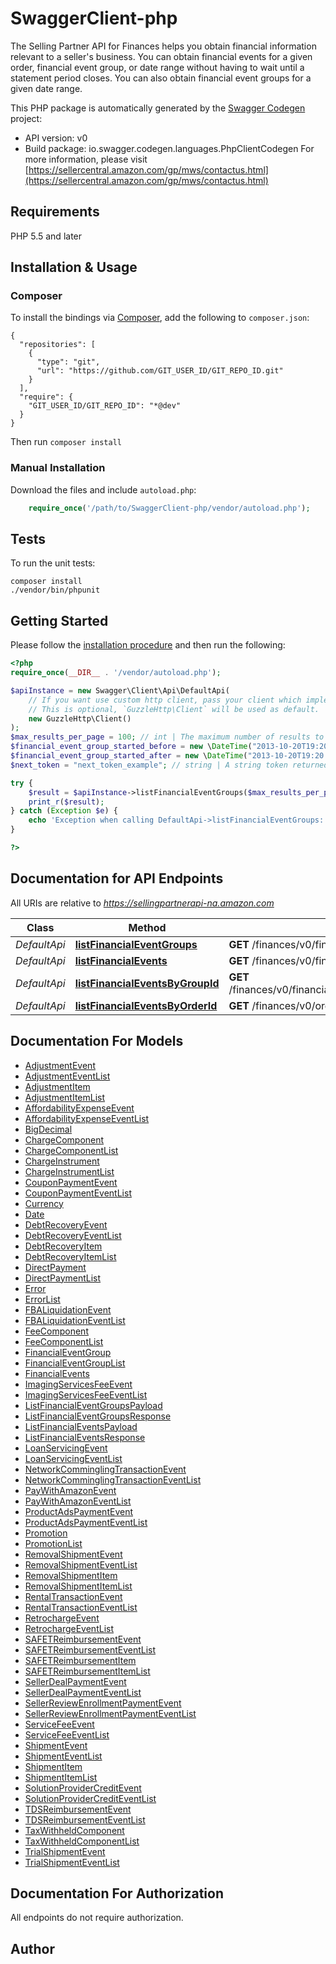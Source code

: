 # SwaggerClient-php
The Selling Partner API for Finances helps you obtain financial information relevant to a seller's business. You can obtain financial events for a given order, financial event group, or date range without having to wait until a statement period closes. You can also obtain financial event groups for a given date range.

This PHP package is automatically generated by the [Swagger Codegen](https://github.com/swagger-api/swagger-codegen) project:

- API version: v0
- Build package: io.swagger.codegen.languages.PhpClientCodegen
For more information, please visit [https://sellercentral.amazon.com/gp/mws/contactus.html](https://sellercentral.amazon.com/gp/mws/contactus.html)

## Requirements

PHP 5.5 and later

## Installation & Usage
### Composer

To install the bindings via [Composer](http://getcomposer.org/), add the following to `composer.json`:

```
{
  "repositories": [
    {
      "type": "git",
      "url": "https://github.com/GIT_USER_ID/GIT_REPO_ID.git"
    }
  ],
  "require": {
    "GIT_USER_ID/GIT_REPO_ID": "*@dev"
  }
}
```

Then run `composer install`

### Manual Installation

Download the files and include `autoload.php`:

```php
    require_once('/path/to/SwaggerClient-php/vendor/autoload.php');
```

## Tests

To run the unit tests:

```
composer install
./vendor/bin/phpunit
```

## Getting Started

Please follow the [installation procedure](#installation--usage) and then run the following:

```php
<?php
require_once(__DIR__ . '/vendor/autoload.php');

$apiInstance = new Swagger\Client\Api\DefaultApi(
    // If you want use custom http client, pass your client which implements `GuzzleHttp\ClientInterface`.
    // This is optional, `GuzzleHttp\Client` will be used as default.
    new GuzzleHttp\Client()
);
$max_results_per_page = 100; // int | The maximum number of results to return per page.
$financial_event_group_started_before = new \DateTime("2013-10-20T19:20:30+01:00"); // \DateTime | A date used for selecting financial event groups that opened before (but not at) a specified date and time, in ISO 8601 format. The date-time  must be later than FinancialEventGroupStartedAfter and no later than two minutes before the request was submitted. If FinancialEventGroupStartedAfter and FinancialEventGroupStartedBefore are more than 180 days apart, no financial event groups are returned.
$financial_event_group_started_after = new \DateTime("2013-10-20T19:20:30+01:00"); // \DateTime | A date used for selecting financial event groups that opened after (or at) a specified date and time, in ISO 8601 format. The date-time must be no later than two minutes before the request was submitted.
$next_token = "next_token_example"; // string | A string token returned in the response of your previous request.

try {
    $result = $apiInstance->listFinancialEventGroups($max_results_per_page, $financial_event_group_started_before, $financial_event_group_started_after, $next_token);
    print_r($result);
} catch (Exception $e) {
    echo 'Exception when calling DefaultApi->listFinancialEventGroups: ', $e->getMessage(), PHP_EOL;
}

?>
```

## Documentation for API Endpoints

All URIs are relative to *https://sellingpartnerapi-na.amazon.com*

Class | Method | HTTP request | Description
------------ | ------------- | ------------- | -------------
*DefaultApi* | [**listFinancialEventGroups**](docs/Api/DefaultApi.md#listfinancialeventgroups) | **GET** /finances/v0/financialEventGroups | 
*DefaultApi* | [**listFinancialEvents**](docs/Api/DefaultApi.md#listfinancialevents) | **GET** /finances/v0/financialEvents | 
*DefaultApi* | [**listFinancialEventsByGroupId**](docs/Api/DefaultApi.md#listfinancialeventsbygroupid) | **GET** /finances/v0/financialEventGroups/{eventGroupId}/financialEvents | 
*DefaultApi* | [**listFinancialEventsByOrderId**](docs/Api/DefaultApi.md#listfinancialeventsbyorderid) | **GET** /finances/v0/orders/{orderId}/financialEvents | 


## Documentation For Models

 - [AdjustmentEvent](docs/Model/AdjustmentEvent.md)
 - [AdjustmentEventList](docs/Model/AdjustmentEventList.md)
 - [AdjustmentItem](docs/Model/AdjustmentItem.md)
 - [AdjustmentItemList](docs/Model/AdjustmentItemList.md)
 - [AffordabilityExpenseEvent](docs/Model/AffordabilityExpenseEvent.md)
 - [AffordabilityExpenseEventList](docs/Model/AffordabilityExpenseEventList.md)
 - [BigDecimal](docs/Model/BigDecimal.md)
 - [ChargeComponent](docs/Model/ChargeComponent.md)
 - [ChargeComponentList](docs/Model/ChargeComponentList.md)
 - [ChargeInstrument](docs/Model/ChargeInstrument.md)
 - [ChargeInstrumentList](docs/Model/ChargeInstrumentList.md)
 - [CouponPaymentEvent](docs/Model/CouponPaymentEvent.md)
 - [CouponPaymentEventList](docs/Model/CouponPaymentEventList.md)
 - [Currency](docs/Model/Currency.md)
 - [Date](docs/Model/Date.md)
 - [DebtRecoveryEvent](docs/Model/DebtRecoveryEvent.md)
 - [DebtRecoveryEventList](docs/Model/DebtRecoveryEventList.md)
 - [DebtRecoveryItem](docs/Model/DebtRecoveryItem.md)
 - [DebtRecoveryItemList](docs/Model/DebtRecoveryItemList.md)
 - [DirectPayment](docs/Model/DirectPayment.md)
 - [DirectPaymentList](docs/Model/DirectPaymentList.md)
 - [Error](docs/Model/Error.md)
 - [ErrorList](docs/Model/ErrorList.md)
 - [FBALiquidationEvent](docs/Model/FBALiquidationEvent.md)
 - [FBALiquidationEventList](docs/Model/FBALiquidationEventList.md)
 - [FeeComponent](docs/Model/FeeComponent.md)
 - [FeeComponentList](docs/Model/FeeComponentList.md)
 - [FinancialEventGroup](docs/Model/FinancialEventGroup.md)
 - [FinancialEventGroupList](docs/Model/FinancialEventGroupList.md)
 - [FinancialEvents](docs/Model/FinancialEvents.md)
 - [ImagingServicesFeeEvent](docs/Model/ImagingServicesFeeEvent.md)
 - [ImagingServicesFeeEventList](docs/Model/ImagingServicesFeeEventList.md)
 - [ListFinancialEventGroupsPayload](docs/Model/ListFinancialEventGroupsPayload.md)
 - [ListFinancialEventGroupsResponse](docs/Model/ListFinancialEventGroupsResponse.md)
 - [ListFinancialEventsPayload](docs/Model/ListFinancialEventsPayload.md)
 - [ListFinancialEventsResponse](docs/Model/ListFinancialEventsResponse.md)
 - [LoanServicingEvent](docs/Model/LoanServicingEvent.md)
 - [LoanServicingEventList](docs/Model/LoanServicingEventList.md)
 - [NetworkComminglingTransactionEvent](docs/Model/NetworkComminglingTransactionEvent.md)
 - [NetworkComminglingTransactionEventList](docs/Model/NetworkComminglingTransactionEventList.md)
 - [PayWithAmazonEvent](docs/Model/PayWithAmazonEvent.md)
 - [PayWithAmazonEventList](docs/Model/PayWithAmazonEventList.md)
 - [ProductAdsPaymentEvent](docs/Model/ProductAdsPaymentEvent.md)
 - [ProductAdsPaymentEventList](docs/Model/ProductAdsPaymentEventList.md)
 - [Promotion](docs/Model/Promotion.md)
 - [PromotionList](docs/Model/PromotionList.md)
 - [RemovalShipmentEvent](docs/Model/RemovalShipmentEvent.md)
 - [RemovalShipmentEventList](docs/Model/RemovalShipmentEventList.md)
 - [RemovalShipmentItem](docs/Model/RemovalShipmentItem.md)
 - [RemovalShipmentItemList](docs/Model/RemovalShipmentItemList.md)
 - [RentalTransactionEvent](docs/Model/RentalTransactionEvent.md)
 - [RentalTransactionEventList](docs/Model/RentalTransactionEventList.md)
 - [RetrochargeEvent](docs/Model/RetrochargeEvent.md)
 - [RetrochargeEventList](docs/Model/RetrochargeEventList.md)
 - [SAFETReimbursementEvent](docs/Model/SAFETReimbursementEvent.md)
 - [SAFETReimbursementEventList](docs/Model/SAFETReimbursementEventList.md)
 - [SAFETReimbursementItem](docs/Model/SAFETReimbursementItem.md)
 - [SAFETReimbursementItemList](docs/Model/SAFETReimbursementItemList.md)
 - [SellerDealPaymentEvent](docs/Model/SellerDealPaymentEvent.md)
 - [SellerDealPaymentEventList](docs/Model/SellerDealPaymentEventList.md)
 - [SellerReviewEnrollmentPaymentEvent](docs/Model/SellerReviewEnrollmentPaymentEvent.md)
 - [SellerReviewEnrollmentPaymentEventList](docs/Model/SellerReviewEnrollmentPaymentEventList.md)
 - [ServiceFeeEvent](docs/Model/ServiceFeeEvent.md)
 - [ServiceFeeEventList](docs/Model/ServiceFeeEventList.md)
 - [ShipmentEvent](docs/Model/ShipmentEvent.md)
 - [ShipmentEventList](docs/Model/ShipmentEventList.md)
 - [ShipmentItem](docs/Model/ShipmentItem.md)
 - [ShipmentItemList](docs/Model/ShipmentItemList.md)
 - [SolutionProviderCreditEvent](docs/Model/SolutionProviderCreditEvent.md)
 - [SolutionProviderCreditEventList](docs/Model/SolutionProviderCreditEventList.md)
 - [TDSReimbursementEvent](docs/Model/TDSReimbursementEvent.md)
 - [TDSReimbursementEventList](docs/Model/TDSReimbursementEventList.md)
 - [TaxWithheldComponent](docs/Model/TaxWithheldComponent.md)
 - [TaxWithheldComponentList](docs/Model/TaxWithheldComponentList.md)
 - [TrialShipmentEvent](docs/Model/TrialShipmentEvent.md)
 - [TrialShipmentEventList](docs/Model/TrialShipmentEventList.md)


## Documentation For Authorization

 All endpoints do not require authorization.


## Author




